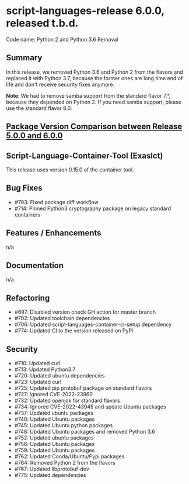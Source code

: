 # script-languages-release 6.0.0, released t.b.d.

Code name: Python 2 and Python 3.6 Removal

## Summary

In this release, we removed Python 3.6 and Python 2 from the flavors and replaced it with Python 3.7, because the former ones are long time end of life and don't receive security fixes anymore. 

**Note**: We had to remove samba support from the standard flavor 7.\*, because they depended on Python 2. If you need samba support, please use the standard flavor 8.0.

## [Package Version Comparison between Release 5.0.0 and 6.0.0](package_diffs/6.0.0/README.md)
  
## Script-Language-Container-Tool (Exaslct)

This release uses version 0.15.0 of the container tool.

## Bug Fixes

 - #703: Fixed package diff workflow
 - #714: Pinned Python3 cryptography package on legacy standard containers

## Features / Enhancements

 n/a

## Documentation

 n/a

## Refactoring

 - #697: Disabled version check GH action for master branch
 - #702: Updated toolchain dependencies
 - #706: Updated script-languages-container-ci-setup dependency
 - #774: Updated CI to the version released on PyPi

## Security

 - #710: Updated curl
 - #713: Updated Python3.7
 - #720: Updated ubuntu dependencies
 - #723: Updated curl
 - #725: Updated pip protobuf package on standard flavors
 - #727: Ignored CVE-2022-23960
 - #732: Updated openjdk for standard flavors
 - #734: Ignored CVE-2022-43945 and update Ubuntu packages
 - #737: Updated ubuntu packages
 - #740: Updated Ubuntu packages
 - #745: Updated Ubuntu python packages
 - #748: Updated Ubuntu packages and removed Python 3.6
 - #752: Updated ubuntu packages
 - #756: Updated Ubuntu packages
 - #759: Updated Ubuntu packages
 - #762: Updated Conda/Ubuntu/Pypi packages
 - #764: Removed Python 2 from the flavors
 - #767: Updated libprotobuf-dev 
 - #775: Updated dependencies
